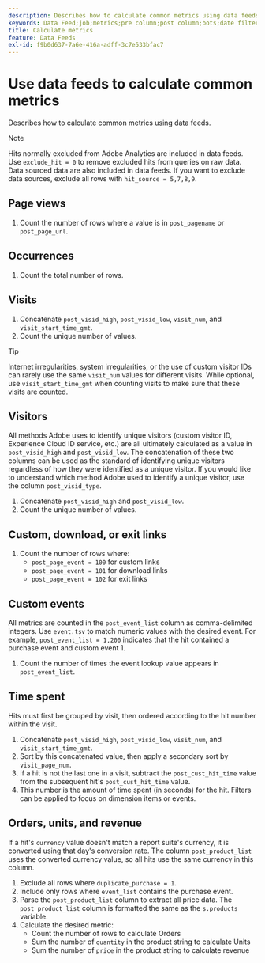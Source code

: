 ```yaml
---
description: Describes how to calculate common metrics using data feeds.
keywords: Data Feed;job;metrics;pre column;post column;bots;date filtering;event string;common;formulas
title: Calculate metrics
feature: Data Feeds
exl-id: f9b0d637-7a6e-416a-adff-3c7e533bfac7
---
```

# Use data feeds to calculate common metrics

Describes how to calculate common metrics using data feeds.

>[!NOTE]
>
>Hits normally excluded from Adobe Analytics are included in data feeds. Use `exclude_hit = 0` to remove excluded hits from queries on raw data. Data sourced data are also included in data feeds. If you want to exclude data sources, exclude all rows with `hit_source = 5,7,8,9`.

## Page views

1. Count the number of rows where a value is in `post_pagename` or `post_page_url`.

## Occurrences

1. Count the total number of rows.

## Visits

1. Concatenate `post_visid_high`, `post_visid_low`, `visit_num`, and `visit_start_time_gmt`.
1. Count the unique number of values.

>[!TIP]
>
>Internet irregularities, system irregularities, or the use of custom visitor IDs can rarely use the same `visit_num` values for different visits. While optional, use `visit_start_time_gmt` when counting visits to make sure that these visits are counted.

## Visitors

All methods Adobe uses to identify unique visitors (custom visitor ID, Experience Cloud ID service, etc.) are all ultimately calculated as a value in `post_visid_high` and `post_visid_low`. The concatenation of these two columns can be used as the standard of identifying unique visitors regardless of how they were identified as a unique visitor. If you would like to understand which method Adobe used to identify a unique visitor, use the column `post_visid_type`.

1. Concatenate `post_visid_high` and `post_visid_low`.
2. Count the unique number of values.

## Custom, download, or exit links

1. Count the number of rows where:
   * `post_page_event = 100` for custom links
   * `post_page_event = 101` for download links
   * `post_page_event = 102` for exit links

## Custom events

All metrics are counted in the `post_event_list` column as comma-delimited integers. Use `event.tsv` to match numeric values with the desired event. For example, `post_event_list = 1,200` indicates that the hit contained a purchase event and custom event 1.

1. Count the number of times the event lookup value appears in `post_event_list`.

## Time spent

Hits must first be grouped by visit, then ordered according to the hit number within the visit.

1. Concatenate `post_visid_high`, `post_visid_low`, `visit_num`, and `visit_start_time_gmt`.
2. Sort by this concatenated value, then apply a secondary sort by `visit_page_num`.
3. If a hit is not the last one in a visit, subtract the `post_cust_hit_time` value from the subsequent hit's `post_cust_hit_time` value.
4. This number is the amount of time spent (in seconds) for the hit. Filters can be applied to focus on dimension items or events.

## Orders, units, and revenue

If a hit's `currency` value doesn't match a report suite's currency, it is converted using that day's conversion rate. The column `post_product_list` uses the converted currency value, so all hits use the same currency in this column.

1. Exclude all rows where `duplicate_purchase = 1`.
2. Include only rows where `event_list` contains the purchase event.
3. Parse the `post_product_list` column to extract all price data. The `post_product_list` column is formatted the same as the `s.products` variable.
4. Calculate the desired metric:
   * Count the number of rows to calculate Orders
   * Sum the number of `quantity` in the product string to calculate Units
   * Sum the number of `price` in the product string to calculate revenue
